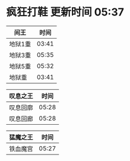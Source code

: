 # 疯狂打鞋 更新时间 05:37

| 间王   | 时间    |
|--------|-------|
| 地狱1重 | 03:41 |
| 地狱3重 | 05:35 |
| 地狱5重 | 05:32 |
| 地狱重 | 03:41 |

| 叹息之王   | 时间    |
|--------|-------|
| 叹息回廓 | 05:28 |
| 叹息回廊 | 05:28 |

| 猛魔之王   | 时间    |
|--------|-------|
| 铁血魔宫 | 05:27 |
